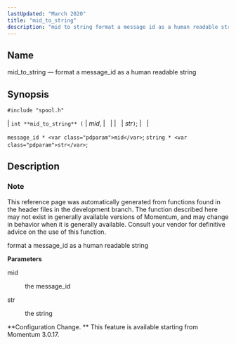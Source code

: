 ```yaml
---
lastUpdated: "March 2020"
title: "mid_to_string"
description: "mid to string format a message id as a human readable string int mid to string mid str message id mid string str This reference page was automatically generated from functions found in the header files in the development branch The function described here may not exist in generally available..."
---
```


<a name="apis.mid_to_string"></a> 
## Name

mid_to_string — format a message_id as a human readable string

## Synopsis

`#include "spool.h"`

| `int **mid_to_string** (` | <var class="pdparam">mid</var>, |   |
|   | <var class="pdparam">str</var>`)`; |   |

`message_id * <var class="pdparam">mid</var>`;
`string * <var class="pdparam">str</var>`;<a name="idp64143376"></a> 
## Description

### Note

This reference page was automatically generated from functions found in the header files in the development branch. The function described here may not exist in generally available versions of Momentum, and may change in behavior when it is generally available. Consult your vendor for definitive advice on the use of this function.

format a message_id as a human readable string

**<a name="idp64146256"></a> Parameters**

<dl class="variablelist">

<dt>mid</dt>

<dd>

the message_id

</dd>

<dt>str</dt>

<dd>

the string

</dd>

</dl>

**Configuration Change. ** This feature is available starting from Momentum 3.0.17.